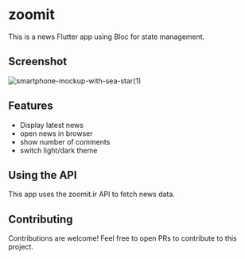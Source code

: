 # zoomit

This is a news Flutter app using Bloc for state management.
## Screenshot
![smartphone-mockup-with-sea-star(1)](https://github.com/meysamnova/zoomit/assets/69634324/a793b921-f11b-46b9-b817-c3e922c74c5f)

## Features

- Display latest news 
- open news in browser 
- show number of comments
- switch light/dark theme

## Using the API

This app uses the zoomit.ir API to fetch news data.

## Contributing

Contributions are welcome! Feel free to open PRs to contribute to this project.
